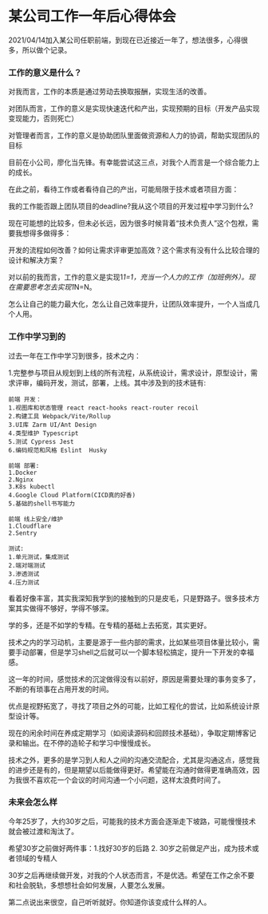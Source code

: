 # 某公司工作一年后心得体会

2021/04/14加入某公司任职前端，到现在已近接近一年了，想法很多，心得很多，所以做个记录。



### 工作的意义是什么？

对我而言，工作的本质是通过劳动去换取报酬，实现生活的改善。

对团队而言，工作的意义是实现快速迭代和产出，实现预期的目标（开发产品实现变现能力，否则死亡）

对管理者而言，工作的意义是协助团队里面做资源和人力的协调，帮助实现团队的目标

目前在小公司，廖化当先锋。有幸能尝试这三点，对我个人而言是一个综合能力上的成长。

在此之前，看待工作或者看待自己的产出，可能局限于技术或者项目方面：

我的工作能否跟上团队项目的deadline?我从这个项目的开发过程中学习到什么?

现在可能想的比较多，但未必长远，因为很多时候背着“技术负责人”这个包袱，需要我想得多做得多：

开发的流程如何改善？如何让需求评审更加高效？这个需求有没有什么比较合理的设计和解决方案？

对以前的我而言，工作的意义是实现1*1=1，充当一个人力的工作（加班例外）。现在需要思考怎去实现1*N=N。

怎么让自己的能力最大化，怎么让自己效率提升，让团队效率提升，一个人当成几个人用。



### 工作中学习到的

过去一年在工作中学习到很多，技术之内：

1.完整参与项目从规划到上线的所有流程，从系统设计，需求设计，原型设计，需求评审，编码开发，测试，部署，上线。其中涉及到的技术链有:

```
前端 开发：
1.视图库和状态管理 react react-hooks react-router recoil  
2.构建工具 Webpack/Vite/Rollup
3.UI库 Zarm UI/Ant Design
4.类型维护 Typescript
5.测试 Cypress Jest
6.编码规范和风格 Eslint  Husky

前端 部署:
1.Docker
2.Nginx
3.K8s kubectl
4.Google Cloud Platform(CICD真的好香)
5.基础的shell书写能力

前端 线上安全/维护
1.Cloudflare
2.Sentry

测试:
1.单元测试，集成测试
2.端对端测试
3.渗透测试
4.压力测试

```

看着好像丰富，其实我深知我学到的接触到的只是皮毛，只是野路子。很多技术方案其实做得不够好，学得不够深。

学的多，还是不如学的专精。在专精的基础上去拓宽，其实更好。

技术之内的学习动机，主要是源于一些内部的需求，比如某些项目体量比较小，需要手动部署，但是学习shell之后就可以一个脚本轻松搞定，提升一下开发的幸福感。

这一年的时间，感觉技术的沉淀做得没有以前好，原因是需要处理的事务变多了，不断的有琐事在占用开发的时间。

优点是视野拓宽了，寻找了项目之外的可能，比如工程化的尝试，比如系统设计原型设计等。

现在的闲余时间在养成定期学习（如阅读源码和回顾技术基础），争取定期博客记录和输出。在不停的造轮子和学习中慢慢成长。

技术之外，更多的是学习到人和人之间的沟通交流配合，尤其是沟通这点，感觉我的进步还是有的，但是期望以后能做得更好。希望能在沟通时做得更准确高效，因为我很不喜欢花一个会议的时间沟通一个小问题，这样太浪费时间了。



### 未来会怎么样

今年25岁了，大约30岁之后，可能我的技术方面会逐渐走下坡路，可能慢慢技术就会被过渡和淘汰了。

希望30岁之前做好两件事：1.找好30岁的后路 2. 30岁之前做足产出，成为技术或者领域的专精人

30岁之后再继续做开发，对我的个人状态而言，不是优选。希望在工作之余不要和社会脱轨，多想想社会如何发展，人要怎么发展。

第二点说出来很空，自己听听就好。你知道你该变成什么样的人。